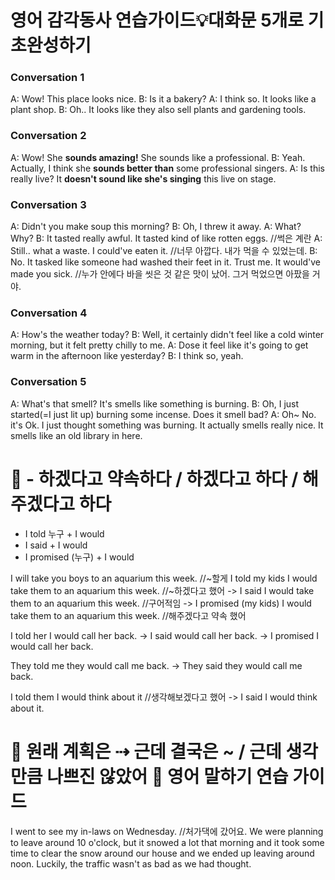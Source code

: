 # 영어 감각동사 연습가이드💡대화문 5개로 기초완성하기
### Conversation 1
A: Wow! This place looks nice.
B: Is it a bakery?
A: I think so. It looks like a plant shop.
B: Oh.. It looks like they also sell plants and gardening tools.

### Conversation 2
A: Wow! She **sounds amazing!** She sounds like a professional.
B: Yeah. Actually, I think she **sounds better than** some professional singers. 
A: Is this really live? It **doesn't sound like she's singing** this live on stage.

### Conversation 3
A: Didn't you make soup this morning?
B: Oh, I threw it away.
A: What? Why?
B: It tasted really awful. It tasted kind of like rotten eggs.  //썩은 계란
A: Still.. what a waste. I could've eaten it.   //너무 아깝다. 내가 먹을 수 있었는데.
B: No. It tasked like someone had washed their feet in it. Trust me. It would've made you sick. //누가 안에다 바을 씻은 것 같은 맛이 났어. 그거 먹었으면 아팠을 거야.

### Conversation 4
A: How's the weather today?
B: Well, it certainly didn't feel like a cold winter morning, but it felt pretty chilly to me.
A: Dose it feel like it's going to get warm in the afternoon like yesterday?
B: I think so, yeah.


### Conversation 5
A: What's that smell? It's smells like something is burning.
B: Oh, I just started(=I just lit up) burning some incense. Does it smell bad?
A: Oh~ No. it's Ok. I just thought something was burning. It actually smells really nice. It smells like an old library in here.



# 💬 - 하겠다고 약속하다 / 하겠다고 하다 / 해주겠다고 하다
- I told 누구 + I would
- I said + I would
- I promised (누구) + I would

I will take you boys to an aquarium this week.  //~할게
I told my kids I would take them to an aquarium this week.    //~하겠다고 했어
-> I said I would take them to an aquarium this week.   //구어적임
-> I promised (my kids) I would take them to an aquarium this week. //해주겠다고 약속 했어

I told her I would call her back.
-> I said would call her back.
-> I promised I would call her back.

They told me they would call me back.
-> They said they would call me back.

I told them I would think about it  //생각해보겠다고 했어
-> I said I would think about it.


# 💬 원래 계획은 ⇢ 근데 결국은 ~ / 근데 생각만큼 나쁘진 않았어 💬 영어 말하기 연습 가이드
I went to see my in-laws on Wednesday.  //처가댁에 갔어요.
We were planning to leave around 10 o'clock, but it snowed a lot that morning and it took some time to clear the snow around our house and we ended up leaving around noon.
Luckily, the traffic wasn't as bad as we had thought.
